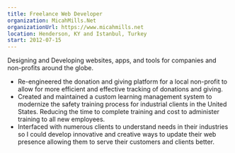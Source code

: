 ```yaml
---
title: Freelance Web Developer
organization: MicahMills.Net
organizationUrl: https://www.micahmills.net
location: Henderson, KY and Istanbul, Turkey
start: 2012-07-15
---
```


Designing and Developing websites, apps, and tools for companies and non-profits around the globe.

- Re-engineered the donation and giving platform for a local non-profit to allow for more efficient and effective tracking of donations and giving.
- Created and maintained a custom learning management system to modernize the safety training process for industrial clients in the United States. Reducing the time to complete training and cost to administer training to all new employees.
- Interfaced with numerous clients to understand needs in their industries so I could develop innovative and creative ways to update their web presence allowing them to serve their customers and clients better.

